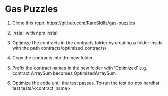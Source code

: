 # Gas Puzzles
1. Clone this repo: https://github.com/RareSkills/gas-puzzles

2. Install with npm install

2. Optimize the contracts in the contracts folder by creating a folder inside with the path contracts/optimized_contracts/

3. Copy the contracts into the new folder

4. Prefix the contract names in the new folder with 'Optimized' e.g. contract ArraySum becomes OptimizedArraySum

5. Optimize the code until the test passes. To run the test do npx hardhat test tests/<contract_name>